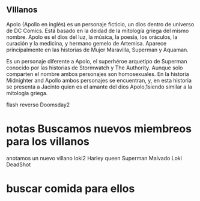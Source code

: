## VIllanos
Apolo (Apollo en inglés) es un personaje ficticio, un dios dentro de universo de DC Comics. Está basado en la deidad de la mitología griega del mismo nombre. Apolo es el dios del luz, la música, la poesía, los oráculos, la curación y la medicina, y hermano gemelo de Artemisa. Aparece principalmente en las historias de Mujer Maravilla, Superman y Aquaman.

Es un personaje diferente a Apolo, el superhéroe arquetipo de Superman conocido por las historias de Stormwatch y The Authority. Aunque solo comparten el nombre ambos personajes son homosexuales. En la historia Midnighter and Apollo ambos personajes se encuentran, y, en esta historia se presenta a Jacinto quien es el amante del dios Apolo,1​ siendo similar a la mitología griega.

flash reverso
Doomsday2

# notas Buscamos nuevos miembreos para los villanos
anotamos un nuevo villano
loki2
Harley queen
Superman Malvado
Loki
DeadShot
# buscar comida para ellos
